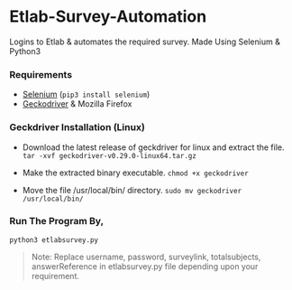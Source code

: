 # Etlab-Survey-Automation
Logins to Etlab &amp; automates the required survey. 
Made Using Selenium &amp; Python3

### Requirements

* [Selenium](https://pypi.org/project/selenium/) (`pip3 install selenium`)
* [Geckodriver](https://github.com/mozilla/geckodriver/releases) & Mozilla Firefox

### Geckdriver Installation (Linux)

* Download the latest release of geckdriver for linux and extract the file.
`tar -xvf geckodriver-v0.29.0-linux64.tar.gz`

* Make the extracted binary executable.
`chmod +x geckodriver`

* Move the file /usr/local/bin/ directory.
`sudo mv geckodriver /usr/local/bin/`
 

### Run The Program By,

`python3 etlabsurvey.py`

> Note: Replace username, password, surveylink, totalsubjects, answerReference in etlabsurvey.py file depending upon your requirement.

